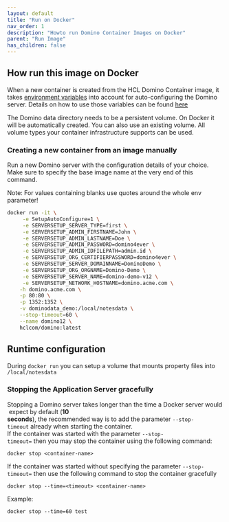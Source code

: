 ```yaml
---
layout: default
title: "Run on Docker"
nav_order: 1
description: "Howto run Domino Container Images on Docker"
parent: "Run Image"
has_children: false
---
```


## How run this image on Docker

When a new container is created from the HCL Domino Container image, it takes [environment variables](reference_environment-vars.md) into account for auto-configuring the Domino server.
Details on how to use those variables can be found [here](reference_environment-vars.md)

The Domino data directory needs to be a persistent volume. On Docker it will be automatically created.
You can also use an existing volume. All volume types your container infrastructure supports can be used.

### Creating a new container from an image manually

Run a new Domino server with the configuration details of your choice.
Make sure to specify the base image name at the very end of this command.

Note: For values containing blanks use quotes around the whole env parameter!

```bash
docker run -it \
     -e SetupAutoConfigure=1 \
     -e SERVERSETUP_SERVER_TYPE=first \
     -e SERVERSETUP_ADMIN_FIRSTNAME=John \
     -e SERVERSETUP_ADMIN_LASTNAME=Doe \
     -e SERVERSETUP_ADMIN_PASSWORD=domino4ever \
     -e SERVERSETUP_ADMIN_IDFILEPATH=admin.id \
     -e SERVERSETUP_ORG_CERTIFIERPASSWORD=domino4ever \
     -e SERVERSETUP_SERVER_DOMAINNAME=DominoDemo \
     -e SERVERSETUP_ORG_ORGNAME=Domino-Demo \
     -e SERVERSETUP_SERVER_NAME=domino-demo-v12 \
     -e SERVERSETUP_NETWORK_HOSTNAME=domino.acme.com \
    -h domino.acme.com \
    -p 80:80 \
    -p 1352:1352 \
    -v dominodata_demo:/local/notesdata \
    --stop-timeout=60 \
    --name domino12 \
    hclcom/domino:latest
```

## Runtime configuration

During ```docker run``` you can setup a volume that mounts property files into `/local/notesdata`

### Stopping the Application Server gracefully

Stopping a Domino server takes longer than the time a Docker server would expect by default (**10 seconds**), the recommended way is to add the parameter `--stop-timeout` already when starting the container.
If the container was started with the parameter ```--stop-timeout=``` then you may stop the container using the following command:

```docker stop <container-name>```

If the container was started without specifying the parameter `--stop-timeout=` then use the following command to stop the container gracefully

```docker stop --time=<timeout> <container-name>```

Example:

```docker stop --time=60 test```
